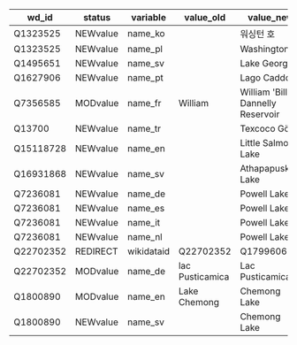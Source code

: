 wd_id      |  status    |  variable    |  value_old        |  value_new
-----------|------------|--------------|-------------------|-----------------------------------
Q1323525   |  NEWvalue  |  name_ko     |                   |  워싱턴 호
Q1323525   |  NEWvalue  |  name_pl     |                   |  Washington
Q1495651   |  NEWvalue  |  name_sv     |                   |  Lake George
Q1627906   |  NEWvalue  |  name_pt     |                   |  Lago Caddo
Q7356585   |  MODvalue  |  name_fr     |  William          |  William 'Bill' Dannelly Reservoir
Q13700     |  NEWvalue  |  name_tr     |                   |  Texcoco Gölü
Q15118728  |  NEWvalue  |  name_en     |                   |  Little Salmon Lake
Q16931868  |  NEWvalue  |  name_sv     |                   |  Athapapuskow Lake
Q7236081   |  NEWvalue  |  name_de     |                   |  Powell Lake
Q7236081   |  NEWvalue  |  name_es     |                   |  Powell Lake
Q7236081   |  NEWvalue  |  name_it     |                   |  Powell Lake
Q7236081   |  NEWvalue  |  name_nl     |                   |  Powell Lake
Q22702352  |  REDIRECT  |  wikidataid  |  Q22702352        |  Q1799606
Q22702352  |  MODvalue  |  name_de     |  lac Pusticamica  |  Lac Pusticamica
Q1800890   |  MODvalue  |  name_en     |  Lake Chemong     |  Chemong Lake
Q1800890   |  NEWvalue  |  name_sv     |                   |  Chemong Lake
